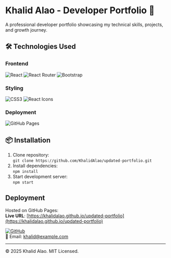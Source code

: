 # Khalid Alao - Developer Portfolio 🌟  

A professional developer portfolio showcasing my technical skills, projects, and growth journey. 

## 🛠️ Technologies Used  
### Frontend  
![React](https://img.shields.io/badge/-React-61DAFB?logo=react&logoColor=white)
![React Router](https://img.shields.io/badge/-React_Router-CA4245?logo=react-router&logoColor=white)
![Bootstrap](https://img.shields.io/badge/-Bootstrap-7952B3?logo=bootstrap&logoColor=white)

### Styling  
![CSS3](https://img.shields.io/badge/-CSS3-1572B6?logo=css3&logoColor=white)
![React Icons](https://img.shields.io/badge/-React_Icons-FF4154?logo=react&logoColor=white)

### Deployment  
![GitHub Pages](https://img.shields.io/badge/-GitHub_Pages-222222?logo=github&logoColor=white)

## 📦 Installation  
1. Clone repository:  
`git clone https://github.com/KhalidAlao/updated-portfolio.git`  
2. Install dependencies:  
`npm install`  
3. Start development server:  
`npm start`

##  Deployment  
Hosted on GitHub Pages:  
**Live URL**: [https://khalidalao.github.io/updated-portfolio](https://khalidalao.github.io/updated-portfolio)


[![GitHub](https://img.shields.io/badge/GitHub-100000?style=for-the-badge&logo=github&logoColor=white)](https://github.com/KhalidAlao)  
📧 Email: [khalid@example.com](mailto:khalidalao30@gmail.com)  



---

© 2025 Khalid Alao. MIT Licensed.  
